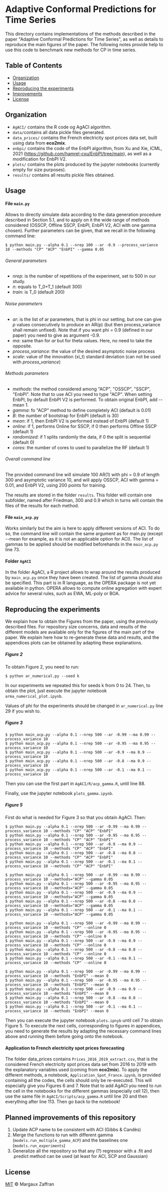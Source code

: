 # Adaptive Conformal Predictions for Time Series

This directory contains implementations of the methods described in the paper "Adaptive Conformal Predictions for Time Series", as well as details to reproduce the main figures of the paper.
The following notes provide help to use this code to benchmark new methods for CP in time series.

## Table of Contents

- [Organization](#organization)
- [Usage](#usage)
- [Reproducing the experiments](#reproducing-the-experiments)
- [Improvements](#planned-improvements-of-this-repository)
- [License](#license)

## Organization

- `AgACI/` contains the R code og AgACI algorithm.
- `data/`contains all data pickle files generated.
- `data_prices/` contains the French electricity spot prices data set, built using data from **eco2mix**.
- `enbpi/` contains the code of the EnbPI algorithm, from Xu and Xie, ICML, 2021 (https://github.com/hamrel-cxu/EnbPI/tree/main), as well as a modification for EnbPI V2. 
- `plots/` contains the plots produced by the jupyter notebooks (currently empty for size purposes).
- `results/` contains all results pickle files obtained.

## Usage

#### File ``main.py``

Allows to directly simulate data according to the data generation procedure described in Section 5.1, and to apply on it the wide range of methods considered (OSSCP, Offline SSCP, EnbPI, EnbPI V2, ACI with one gamma chosen). Further parameters can be given, that we recall in the following command line:

```shell
$ python main.py --alpha 0.1 --nrep 100 --ar -0.9 --process_variance 10 --methods "CP" "ACP" "EnbPI" --gamma 0.05
```

###### General parameters
- *nrep*: is the number of repetitions of the experiment, set to 500 in our study.
- *n*: equals to T_0+T_1 (default 300)
- *train*: is T_0 (default 200)

###### Noise parameters
- *ar*: is the list of ar parameters, that is phi in our setting, but one can give *p* values consecutively to produce an AR(p) (but then process_variance shall remain unfixed). Note that if you want phi = 0.9 (defined in our paper) you need to give as argument -0.9.
- *ma*: same than for *ar* but for theta values. Here, no need to take the opposite.
- *process_variance*: the value of the desired asymptotic noise process
- *scale*: value of the innovation (xi_t) standard deviation (can not be used with *process_variance*)

###### Methods parameters
- *methods*: the method considered among "ACP", "OSSCP", "SSCP", "EnbPI". Note that to use ACI you need to type "ACP". When setting EnbPI, by default EnbPI V2 is performed. To obtain original EnbPI, add --mean 1.
- *gamma*: fo "ACP" method to define completely ACI (default is 0.01)
- *B*: the number of bootstrap for EnbPI (default is 30)
- *mean*: if 1, then EnbPI V2 is performed instead of EnbPI (default 1)
- *online*: if 1, performs Online for SSCP, if 0 then performs Offline SSCP (default 1)
- *randomized*: if 1 splits randomly the data, if 0 the split is sequential (default 0)
- *cores*: the number of cores to used to parallelize the RF (default 1)

###### Overall command line

The provided command line will simulate 100 AR(1) with phi = 0.9 of length 300 and asymptotic variance 10, and will apply OSSCP, ACI with gamma = 0.01, and EnbPI V2, using 200 points for training.

The results are stored in the folder ``results``. This folder will contain one subfolder, named after Friedman, 300 and 0.9 which in turns will contain the files of the results for each method.

#### File ``main_acp.py``
Works similarly but the aim is here to apply different versions of ACI. To do so, the command line will contain the same argument as for main.py (except --mean for example, as it is not an applicable option for ACI). The list of gammas to be applied should be modified beforehands in the ``main_acp.py`` line 73.

#### Folder ``AgACI``
In the folder AgACI, a R project allows to wrap around the results produced by ``main_acp.py`` once they have been created. The list of gamma should also be specified.
This part is in R language, as the OPERA package is not yet available in python. OPERA allows to compute online agregation with expert advice for several rules, such as EWA, ML-poly or BOA.

## Reproducing the experiments

We explain how to obtain the Figures from the paper, using the previously described files. For repository size concerns, data and results of the different models are available only for the figures of the main part of the paper. We explain here how to re-generate these data and results, and the appendices plots can be obtained by adapting these explanations.

##### Figure 2

To obtain Figure 2, you need to run:

```shell
$ python ar_numerical.py --seed k
```
In our experiments we repeated this for seeds k from 0 to 24.
Then, to obtain the plot, just execute the jupyter notebook ``arma_numerical_plot.ipynb``.

Values of phi for the experiments should be changed in ``ar_numerical.py`` line 29 if you wish to.

##### Figure 3

```shell
$ python main_acp.py --alpha 0.1 --nrep 500 --ar -0.99 --ma 0.99 --process_variance 10
$ python main_acp.py --alpha 0.1 --nrep 500 --ar -0.95 --ma 0.95 --process_variance 10
$ python main_acp.py --alpha 0.1 --nrep 500 --ar -0.9 --ma 0.9 --process_variance 10
$ python main_acp.py --alpha 0.1 --nrep 500 --ar -0.8 --ma 0.9 --process_variance 10
$ python main_acp.py --alpha 0.1 --nrep 500 --ar -0.1 --ma 0.1 --process_variance 10
```

Then you can use the first part in ``AgACI/R/acp_gamma.R``, until line 88.

Finally, use the jupyter notebook ``plots_gamma.ipynb``.

##### Figure 5

First do what is needed for Figure 3 so that you obtain AgACI. Then:

```shell
$ python main.py --alpha 0.1 --nrep 500 --ar -0.99 --ma 0.99 --process_variance 10 --methods "CP" "ACP" "EnbPI"
$ python main.py --alpha 0.1 --nrep 500 --ar -0.95 --ma 0.95 --process_variance 10 --methods "CP" "ACP" "EnbPI"
$ python main.py --alpha 0.1 --nrep 500 --ar -0.9 --ma 0.9 --process_variance 10 --methods "CP" "ACP" "EnbPI"
$ python main.py --alpha 0.1 --nrep 500 --ar -0.8 --ma 0.8 --process_variance 10 --methods "CP" "ACP" "EnbPI"
$ python main.py --alpha 0.1 --nrep 500 --ar -0.1 --ma 0.1 --process_variance 10 --methods "CP" "ACP" "EnbPI"
```

```shell
$ python main.py --alpha 0.1 --nrep 500 --ar -0.99 --ma 0.99 --process_variance 10 --methods="ACP" --gamma 0.05
$ python main.py --alpha 0.1 --nrep 500 --ar -0.95 --ma 0.95 --process_variance 10 --methods="ACP" --gamma 0.05
$ python main.py --alpha 0.1 --nrep 500 --ar -0.9 --ma 0.9 --process_variance 10 --methods="ACP" --gamma 0.05
$ python main.py --alpha 0.1 --nrep 500 --ar -0.8 --ma 0.8 --process_variance 10 --methods="ACP" --gamma 0.05
$ python main.py --alpha 0.1 --nrep 500 --ar -0.1 --ma 0.1 --process_variance 10 --methods="ACP" --gamma 0.05
```

```shell
$ python main.py --alpha 0.1 --nrep 500 --ar -0.99 --ma 0.99 --process_variance 10 --methods "CP" --online 0
$ python main.py --alpha 0.1 --nrep 500 --ar -0.95 --ma 0.95 --process_variance 10 --methods "CP" --online 0
$ python main.py --alpha 0.1 --nrep 500 --ar -0.9 --ma 0.9 --process_variance 10 --methods "CP" --online 0
$ python main.py --alpha 0.1 --nrep 500 --ar -0.8 --ma 0.8 --process_variance 10 --methods "CP" --online 0
$ python main.py --alpha 0.1 --nrep 500 --ar -0.1 --ma 0.1 --process_variance 10 --methods "CP" --online 0
```

```shell
$ python main.py --alpha 0.1 --nrep 500 --ar -0.99 --ma 0.99 --process_variance 10 --methods "EnbPI" --mean 0
$ python main.py --alpha 0.1 --nrep 500 --ar -0.95 --ma 0.95 --process_variance 10 --methods "EnbPI" --mean 0
$ python main.py --alpha 0.1 --nrep 500 --ar -0.9 --ma 0.9 --process_variance 10 --methods "EnbPI" --mean 0
$ python main.py --alpha 0.1 --nrep 500 --ar -0.8 --ma 0.8 --process_variance 10 --methods "EnbPI" --mean 0
$ python main.py --alpha 0.1 --nrep 500 --ar -0.1 --ma 0.1 --process_variance 10 --methods "EnbPI" --mean 0
```

Then you can execute the jupyter notebook ``plots.ipnyb`` until cell 7 to obtain Figure 5.
To execute the next cells, corresponding to figures in appendices, you need to generate the results by adapting the necessary command lines above and running them before going onto the notebook.

#### Application to French electricity spot prices forecasting

The folder data_prices contains ``Prices_2016_2019_extract.csv``, that is the considered French electricity spot prices data set from 2016 to 2019  with the explanatory variables used (coming from **eco2mix**). To apply the different methods, a notebook, ``Application_Spot_France.ipynb``, is provided containing all the codes, the cells should only be re-executed. This will especially give you Figures 6 and 7. Note that to add AgACI you need to run the cell in the notebooks for the different gammas (especially cell 12), then use the same file in ``AgACI/Scripts/acp_gamma.R`` until line 20 and then everything after line 113. Then go back to the notebook!

## Planned improvements of this repository

1. Update ACP name to be consistent with ACI (Gibbs & Candès)
2. Merge the functions to run with different gamma (``models.run_multiple_gamma_ACP``) and the baselines one (``models.run_experiments``)
3. Generalize all the repository so that any (?) regressor with a .fit and .predict method can be used (at least for ACI, SCP and Gaussian)

## License

[MIT](LICENSE) © Margaux Zaffran
